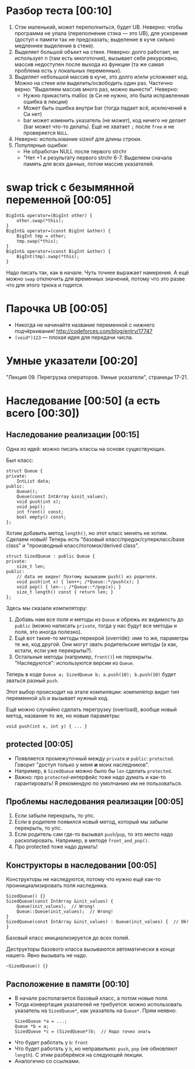 # Разбор теста [00:10]
1. Стэк маленький, может переполниться, будет UB.
   Неверно: чтобы программа не упала (переполнение стэка — это UB), для ускорения (доступ к памяти так не предсказать; выделение в куче сильно медленнее выделения в стеке).
2. Выделяет большой объект на стеке.
   Неверно: долго работает, не использует n (там есть многоточия), вызывает себя рекурсивно, массив недоступен после выхода из функции (та же самая проблема есть у локальных переменных).
3. Выделяет небольшой массив в куче, это долго и/или усложняет код. Можно на стеке или выделить/освободить один раз.
   Частично верно: "Выделяем массив много раз, можно вынести".
   Неверно:
    * Нужно прикастить malloc (в Си не нужно, это была исправленная ошибка в лекции)
    * Может быть ошибка внутри bar (тогда падает всё, исключений в Си нет)
    * bar может изменить указатель (не может), код ничего не делает (bar может что-то делать).
   Ещё не хватает `;` после `free` и не проверяется `NULL`.
4. Неверно: использование sizeof для длины строки.
5. Популярные ошибки:
    * Не обработан NULL после первого strchr
    * "Нет +1 к результату первого strchr
6-7. Выделяем сначала память для всех данных, потом массив указателей.

# swap trick с безымянной переменной [00:05]
```
BigInt& operator=(BigInt other) {
    other.swap(*this);
}
BigInt& operator=(const BigInt &other) {
    BigInt tmp = other;
    tmp.swap(*this);
}
BigInt& operator=(const BigInt &other) {
    BigInt(tmp).swap(*this);
}
```
Надо писать так, как в начале.
Чуть точнее выражает намерения.
А ещё можно `swap` отключить для временных значений,
потому что это разве что для этого трюка и годится.

# Парочка UB [00:05]
* Никогда не начинайте название переменной с нижнего подчёркивания!
  http://codeforces.com/blog/entry/17747
* `(void*)123` — плохая идея для передачи числа.

# Умные указатели  [00:20]
"Лекция 09. Перегрузка операторов. Умные указатели", страницы 17-21.

# Наследование [00:50] (а есть всего [00:30])
## Наследование реализации [00:15]
Одна из идей: можно писать классы на основе существующих.

Был класс:
```
struct Queue {
private:
    IntList data;
public:
    Queue();
    Queue(const IntArray &init_values);
    void push(int x);
    void pop();
    int front() const;
    bool empty() const;
};
```
Хотим добавить метод `length()`, но этот класс менять не хотим.
Сделаем новый!
Теперь есть "базовый класс/предок/суперкласс/base class" и "производный класс/потомок/derived class".
```
struct SizedQueue : public Queue {
private:
    size_t len;
public:
    // data не виден! Поэтому вызываем push() из родителя.
    void push(int x) { len++; /*Queue::*/push(x); }
    void pop() { len--; /*Queue::*/pop(x); }
    size_t length() const { return len; }
};
```
Здесь мы сказали компилятору:
1. Добавь нам все поля и методы из `Queue`
   и обрежь их видимость до `public` (можно написать `private`,
   тогда у нас будут все методы и поля, это иногда полезно).
2. Ещё вот такие-то методы перекрой (override): имя то же,
   параметры те же, код другой.
   Они могут звать родительские методы (а как, кстати, если уже
   перекрыты?).
3. Остальные методы (например, `front()`) не перекрыты.
   "Наследуются": используются версии из `Queue`.

Теперь в коде `Queue a; SizedQueue b; a.push(10); b.push(10)`
будет зваться разный `push`.

Этот выбор происходит на этапе компиляции: компилятор видит тип
переменной `a`/`b` и вызывает нужный код.

Ещё можно случайно сделать перегрузку (overload), вообще новый метод,
название то же, но новые параметры:
```
void push(int x, int y) { ... }
```

## protected [00:05]
* Появляется промежуточный между `private` и `public`: `protected`.
  Говорит "доступ только у меня __и__ моих наследников".
* Например, в `SizedQueue` можно было бы `len` сделать `protected`.
* Важно: про `protected`-интерфейс тоже надо думать и как-то гарантировать!
  Я рекомендую по умолчанию им не пользоваться.

## Проблемы наследования реализации [00:05]
1. Если забыли перекрыть, то упс.
1. Если в родителе появился новый метод, который мы забыли перекрыть, то упс.
1. Если родитель сам где-то вызывал `push`/`pop`, то это место надо раскопировать.
   Например, в методе `front_and_pop()`.
1. Про protected тоже надо думать!

## Конструкторы в наследовании [00:05]
Конструкторы не наследуются, потому что нужно ещё как-то
проинициализировать поля наследника.
```
SizedQueue() {}
SizedQueue(const IntArray &init_values) {
    Queue(init_values);  // Wrong!
    Queue::Queue(init_values);  // Wrong!
}
SizedQueue(const IntArray &init_values) : Queue(init_values) {  // Ok!
}
```
Базовый класс инициализируется до всех полей.

Деструкторы базового класса вызываются автоматически в конце нашего.
Явно вызывать не надо.
```
~SizedQueue() {}
```

## Расположение в памяти [00:10]
* В начале располагается базовый класс, а потом новые поля.
* Тогда конвертация указателей не требуется: можно использовать
  указатель на `SizedQueue*`, как указатель на `Queue*`.
  Прям неявно:
  ```
  SizedQueue *a = ...;
  Queue *b = a;
  SizedQueue *c = (SizedQueue*)b;  // Надо точно знать
  ```
* Что будет работать у `b`: `front`
* Что будет работать у `b`, но неправильно: `push`, `pop` (не обновляют `length`).
  С этим разберёмся на следующей лекции.
* Аналогично со ссылками.
